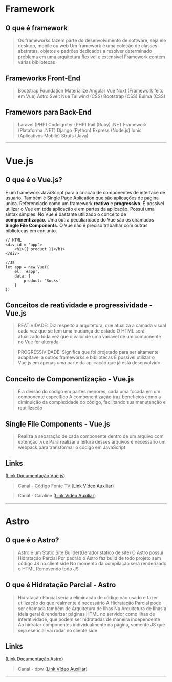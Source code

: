 # Framework

## O que é framework

> Os frameworks fazem parte do desenvolvimento de software, seja ele desktop, mobile ou web
> Um framework é uma coleção de classes abstratas, objetos e padrões dedicados a resolver determinado problema em uma arquitetura flexivel e extensivel
> Framework contém várias bibliotecas

## Frameworks Front-End

> Bootstrap
> Foundation
> Materialize 
> Angular
> Vue
> Nuxt (Framework feito em Vue)
> Astro
> Svelt
> Nue
> Tailwind (CSS)
> Bootstrap (CSS)
> Bulma (CSS)



## Framewors para Back-End

> Laravel (PHP)
> Codelgniter (PHP)
> Rail (Ruby)
> .NET Framework (Plataforma .NET)
> Django (Python)
> Express (Node.js)
> Ionic (Aplicativos Mobile)
> Struts (Java)
______________________________________________________________________________________________



# Vue.js

## O que é o Vue.js?

 É um framework JavaScript para a criação de componentes de interface de usuario.
 Também é Single Page Aplication que são aplicações de pagina unica.
 Referenciado como um framework **reativo** e **progressivo**.
 É possivel utilizar o Vue em toda aplicação e em partes da aplicação.
 Possui uma sintax simples.
 No Vue é bastante utilizado o conceito de **componentização**.
 Uma outra peculiaridade do Vue são os chamados **Single File Components**.
 O Vue não é preciso trabalhar com outras bibliotecas em conjunto.

 
``` 
// HTML
<div id = "app"> 
    <h1>{{ product }}</h1>
</div> 
```

```
//JS
let app = new Vue({
    el: '#app',
    data: {
        product: 'Socks'
    }
})
```

## Conceitos de reatividade e progressividade - Vue.js

> REATIVIDADE: Diz respeito a arquitetura, que atualiza a camada visual cada vez que se tem uma mudança de estado 
> O HTML será atualizado toda vez que o valor de uma variavel de um componente no Vue for alterada

> PROGRESSIVIDADE: Significa que foi projetado para ser altamente adapitavel a outros frameworks e bibliotecas 
> É possivel utilizar o Vue.js em apenas uma parte da aplicação que já está desenvolvido 

## Conceito de Componentização - Vue.js

> É a divisão do código em partes menores, cada uma focada em um componente específico
> A componentização traz benefícios como a diminuição da complexidade do código, facilitando sua manutenção e reutilização

## Single File Components - Vue.js

> Realiza a separação de cada componente dentro de um arquivo com extenção .vue
> Para realizar a leitura desses arquivos é necessario um webpack para transformar o código em JavaScript

## Links

([Link Documentação Vue.js](https://vuejs.org/))

> Canal - Código Fonte TV
([Link Vídeo Auxiliar](https://youtu.be/bEl6yN3vd-U?si=XbQ9WUJbRrxPfMKs))

> Canal - Caraline
([Link Vídeo Auxiliar](https://youtu.be/1W35ITPUp6Y?si=l8gAnMSuwsHzUGJO))
______________________________________________________________________________________________



# Astro

## O que é o Astro?

> Astro é um Static Site Builder(Gerador statico de site)
> O Astro possui Hidratação Parcial 
> Por padrão o Astro faz build de todo projeto sem código JS no client side 
> No momento da compilação será renderizado o HTML Removendo todo JS

## O que é Hidratação Parcial - Astro

> Hidratação Parcial seria a eliminação de código não usado e fazer utilização do que realmente é necessário
> A Hidratação Parcial pode ser chamada também de Arquitetura de Ilhas
> Na Arquitetura de Ilhas a ideia geral é renderizar páginas HTML no servidor como ilhas de interatividade, que podem ser hidratadas de maneira independente 
> Ao hidratar componentes individualmente na página, somente JS que seja esencial vai rodar no cliente side  

## Links

([Link Documentação Astro](https://astro.build/))

> Canal - dpw
([Link Vídeo Auxiliar](https://youtu.be/jIg0b_lAJss?si=75eZVZdZ46VYqW3t))
______________________________________________________________________________________________



 
